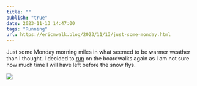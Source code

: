 ```yaml
---
title: ""
publish: "true"
date: 2023-11-13 14:47:00
tags: "Running"
url: https://ericmwalk.blog/2023/11/13/just-some-monday.html
---
```


Just some Monday morning miles in what seemed to be warmer weather than I thought. I decided to [run](https://strava.com/activities/10213955932) on the boardwalks again as I am not sure how much time I will have left before the snow flys.

![](https://ericmwalk.blog/uploads/2023/19bf49d3-981c-442b-8ba5-ec0ae28145f4.jpg)